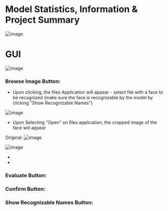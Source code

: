 # Model Statistics, Information & Project Summary
![image](https://github.com/kcoats4024/Facial-Detection-and-Recognition/assets/112397460/b453a31c-6590-4f48-b676-032816770375)

# GUI

![image](https://github.com/kcoats4024/Facial-Detection-and-Recognition/assets/112397460/4412c0f0-4575-45ba-9eef-bf64548d3862)

### Browse Image Button:
- Upon clicking, the files Application will appear - select file with a face to be recognized (make sure the face is recognizable by the model by clicking "Show Recognizable Names")

![image](https://github.com/kcoats4024/Facial-Detection-and-Recognition/assets/112397460/21b5c698-c474-4182-86fb-1964d67aa377)
- Upon Selecting "Open" on files application, the cropped image of the face will appear

Original:
![image](https://github.com/kcoats4024/Facial-Detection-and-Recognition/assets/112397460/0d02466e-e798-4ddc-bc29-0c9fd0fe1241)

![image](https://github.com/kcoats4024/Facial-Detection-and-Recognition/assets/112397460/ea7c5e02-a108-41be-a285-0ac9c0278996)

-
- 

### Evaluate Button:
### Confirm Button:
### Show Recognizable Names Button:
